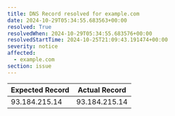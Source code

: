 ```yaml
---
title: DNS Record resolved for example.com
date: 2024-10-29T05:34:55.683563+00:00
resolved: True
resolvedWhen: 2024-10-29T05:34:55.683576+00:00
resolvedStartTime: 2024-10-25T21:09:43.191474+00:00
severity: notice
affected:
  - example.com
section: issue
---
```


| Expected Record  | Actual Record  |
|------------------|----------------|
| 93.184.215.14 | 93.184.215.14 |
